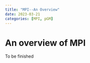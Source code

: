 ```yaml
---
title: "MPI--An Overview"
date: 2023-03-21
categories: [MPI, pGM]
---
```

# An overview of MPI
To be finished

